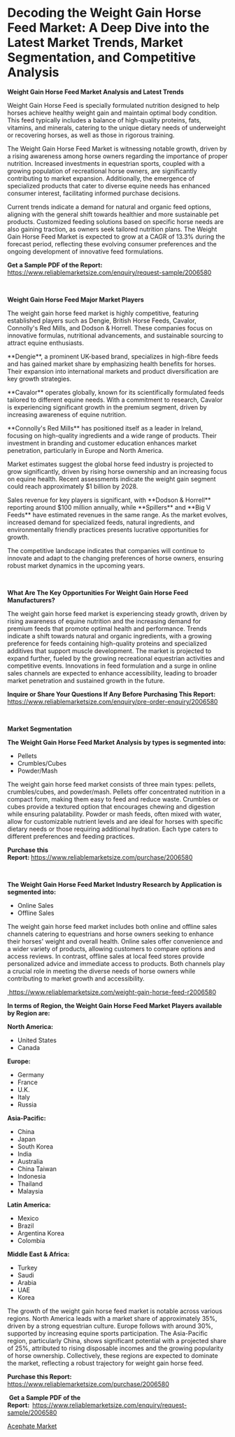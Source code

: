 <p><h1>Decoding the Weight Gain Horse Feed Market: A Deep Dive into the Latest Market Trends, Market Segmentation, and Competitive Analysis</h1></p><p><strong>Weight Gain Horse Feed Market Analysis and Latest Trends</strong></p>
<p><p>Weight Gain Horse Feed is specially formulated nutrition designed to help horses achieve healthy weight gain and maintain optimal body condition. This feed typically includes a balance of high-quality proteins, fats, vitamins, and minerals, catering to the unique dietary needs of underweight or recovering horses, as well as those in rigorous training.</p><p>The Weight Gain Horse Feed Market is witnessing notable growth, driven by a rising awareness among horse owners regarding the importance of proper nutrition. Increased investments in equestrian sports, coupled with a growing population of recreational horse owners, are significantly contributing to market expansion. Additionally, the emergence of specialized products that cater to diverse equine needs has enhanced consumer interest, facilitating informed purchase decisions.</p><p>Current trends indicate a demand for natural and organic feed options, aligning with the general shift towards healthier and more sustainable pet products. Customized feeding solutions based on specific horse needs are also gaining traction, as owners seek tailored nutrition plans. The Weight Gain Horse Feed Market is expected to grow at a CAGR of 13.3% during the forecast period, reflecting these evolving consumer preferences and the ongoing development of innovative feed formulations.</p></p>
<p><strong>Get a Sample PDF of the Report:&nbsp;</strong> <a href="https://www.reliablemarketsize.com/enquiry/request-sample/2006580?utm_campaign=2744&utm_medium=2&utm_source=Github&utm_content=ia&utm_term=30032025&utm_id=weight-gain-horse-feed">https://www.reliablemarketsize.com/enquiry/request-sample/2006580</a></p>
<p>&nbsp;</p>
<p><strong>Weight Gain Horse Feed Major Market Players</strong></p>
<p><p>The weight gain horse feed market is highly competitive, featuring established players such as Dengie, British Horse Feeds, Cavalor, Connolly's Red Mills, and Dodson & Horrell. These companies focus on innovative formulas, nutritional advancements, and sustainable sourcing to attract equine enthusiasts.</p><p>**Dengie**, a prominent UK-based brand, specializes in high-fibre feeds and has gained market share by emphasizing health benefits for horses. Their expansion into international markets and product diversification are key growth strategies.</p><p>**Cavalor** operates globally, known for its scientifically formulated feeds tailored to different equine needs. With a commitment to research, Cavalor is experiencing significant growth in the premium segment, driven by increasing awareness of equine nutrition.</p><p>**Connolly's Red Mills** has positioned itself as a leader in Ireland, focusing on high-quality ingredients and a wide range of products. Their investment in branding and customer education enhances market penetration, particularly in Europe and North America.</p><p>Market estimates suggest the global horse feed industry is projected to grow significantly, driven by rising horse ownership and an increasing focus on equine health. Recent assessments indicate the weight gain segment could reach approximately $1 billion by 2028.</p><p>Sales revenue for key players is significant, with **Dodson & Horrell** reporting around $100 million annually, while **Spillers** and **Big V Feeds** have estimated revenues in the same range. As the market evolves, increased demand for specialized feeds, natural ingredients, and environmentally friendly practices presents lucrative opportunities for growth.</p><p>The competitive landscape indicates that companies will continue to innovate and adapt to the changing preferences of horse owners, ensuring robust market dynamics in the upcoming years.</p></p>
<p>&nbsp;</p>
<p><strong>What Are The Key Opportunities For Weight Gain Horse Feed Manufacturers?</strong></p>
<p><p>The weight gain horse feed market is experiencing steady growth, driven by rising awareness of equine nutrition and the increasing demand for premium feeds that promote optimal health and performance. Trends indicate a shift towards natural and organic ingredients, with a growing preference for feeds containing high-quality proteins and specialized additives that support muscle development. The market is projected to expand further, fueled by the growing recreational equestrian activities and competitive events. Innovations in feed formulation and a surge in online sales channels are expected to enhance accessibility, leading to broader market penetration and sustained growth in the future.</p></p>
<p><strong>Inquire or Share Your Questions If Any Before Purchasing This Report:</strong> <a href="https://www.reliablemarketsize.com/enquiry/pre-order-enquiry/2006580?utm_campaign=2744&utm_medium=2&utm_source=Github&utm_content=ia&utm_term=30032025&utm_id=weight-gain-horse-feed">https://www.reliablemarketsize.com/enquiry/pre-order-enquiry/2006580</a></p>
<p>&nbsp;</p>
<p><strong>Market Segmentation</strong></p>
<p><strong>The Weight Gain Horse Feed Market Analysis by types is segmented into:</strong></p>
<p><ul><li>Pellets</li><li>Crumbles/Cubes</li><li>Powder/Mash</li></ul></p>
<p><p>The weight gain horse feed market consists of three main types: pellets, crumbles/cubes, and powder/mash. Pellets offer concentrated nutrition in a compact form, making them easy to feed and reduce waste. Crumbles or cubes provide a textured option that encourages chewing and digestion while ensuring palatability. Powder or mash feeds, often mixed with water, allow for customizable nutrient levels and are ideal for horses with specific dietary needs or those requiring additional hydration. Each type caters to different preferences and feeding practices.</p></p>
<p><strong>Purchase this Report:&nbsp;</strong><a href="https://www.reliablemarketsize.com/purchase/2006580?utm_campaign=2744&utm_medium=2&utm_source=Github&utm_content=ia&utm_term=30032025&utm_id=weight-gain-horse-feed">https://www.reliablemarketsize.com/purchase/2006580</a></p>
<p>&nbsp;</p>
<p><strong>The Weight Gain Horse Feed Market Industry Research by Application is segmented into:</strong></p>
<p><ul><li>Online Sales</li><li>Offline Sales</li></ul></p>
<p><p>The weight gain horse feed market includes both online and offline sales channels catering to equestrians and horse owners seeking to enhance their horses' weight and overall health. Online sales offer convenience and a wider variety of products, allowing customers to compare options and access reviews. In contrast, offline sales at local feed stores provide personalized advice and immediate access to products. Both channels play a crucial role in meeting the diverse needs of horse owners while contributing to market growth and accessibility.</p></p>
<p><a href="https://www.reliablemarketsize.com/weight-gain-horse-feed-r2006580?utm_campaign=2744&utm_medium=2&utm_source=Github&utm_content=ia&utm_term=30032025&utm_id=weight-gain-horse-feed">&nbsp;https://www.reliablemarketsize.com/weight-gain-horse-feed-r2006580</a></p>
<p><strong>In terms of Region, the Weight Gain Horse Feed Market Players available by Region are:</strong></p>
<p>
    <p> <strong> North America: </strong>
        <ul>
            <li>United States</li>
            <li>Canada</li>
        </ul>
        </p> 
    <p> <strong> Europe: </strong>
        <ul>
            <li>Germany</li>
            <li>France</li>
            <li>U.K.</li>
            <li>Italy</li>
            <li>Russia</li>
        </ul>
        </p> 
    <p> <strong> Asia-Pacific: </strong>
        <ul>
            <li>China</li>
            <li>Japan</li>
            <li>South Korea</li>
            <li>India</li>
            <li>Australia</li>
            <li>China Taiwan</li>
            <li>Indonesia</li>
            <li>Thailand</li>
            <li>Malaysia</li>
        </ul>
        </p> 
    <p> <strong> Latin America: </strong>
        <ul>
            <li>Mexico</li>
            <li>Brazil</li>
            <li>Argentina Korea</li>
            <li>Colombia</li>
        </ul>
        </p> 
    <p> <strong> Middle East & Africa: </strong>
        <ul>
            <li>Turkey</li>
            <li>Saudi</li>
            <li>Arabia</li>
            <li>UAE</li>
            <li>Korea</li>
        </ul>
    </p>
    </p>
<p><p>The growth of the weight gain horse feed market is notable across various regions. North America leads with a market share of approximately 35%, driven by a strong equestrian culture. Europe follows with around 30%, supported by increasing equine sports participation. The Asia-Pacific region, particularly China, shows significant potential with a projected share of 25%, attributed to rising disposable incomes and the growing popularity of horse ownership. Collectively, these regions are expected to dominate the market, reflecting a robust trajectory for weight gain horse feed.</p></p>
<p><strong>Purchase this Report: </strong><a href="https://www.reliablemarketsize.com/purchase/2006580?utm_campaign=2744&utm_medium=2&utm_source=Github&utm_content=ia&utm_term=30032025&utm_id=weight-gain-horse-feed">https://www.reliablemarketsize.com/purchase/2006580</a></p>
<p>&nbsp;<strong>Get a Sample PDF of the Report:&nbsp;&nbsp;</strong><a href="https://www.reliablemarketsize.com/enquiry/request-sample/2006580?utm_campaign=2744&utm_medium=2&utm_source=Github&utm_content=ia&utm_term=30032025&utm_id=weight-gain-horse-feed">https://www.reliablemarketsize.com/enquiry/request-sample/2006580</a></p>
<p><strong></strong></p>
<p><p><a href="https://github.com/chaturberville8181/Market-Research-Report-List-1/blob/main/acephate-market.md?utm_campaign=2744&utm_medium=2&utm_source=Github&utm_content=ia&utm_term=30032025&utm_id=weight-gain-horse-feed">Acephate Market</a></p></p>